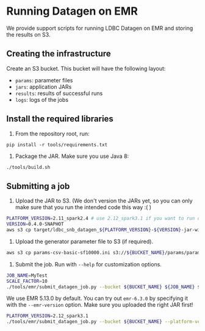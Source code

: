 # Running Datagen on EMR

We provide support scripts for running LDBC Datagen on EMR and storing the results
on S3.

## Creating the infrastructure
Create an S3 bucket. This bucket will have the following layout:

- `params`: parameter files
- `jars`: application JARs
- `results`: results of successful runs
- `logs`: logs of the jobs

## Install the required libraries

1. From the repository root, run:

```
pip install -r tools/requirements.txt
```

1. Package the JAR. Make sure you use Java 8:

```bash
./tools/build.sh
```
## Submitting a job

1. Upload the JAR to S3. (We don't version the JARs yet, so you can only make sure that you run the intended code this way :( ) 

```bash
PLATFORM_VERSION=2.11_spark2.4 # use 2.12_spark3.1 if you want to run on emr-6.3.0
VERSION=0.4.0-SNAPHOT
aws s3 cp target/ldbc_snb_datagen_${PLATFORM_VERSION}-${VERSION}-jar-with-dependencies.jar s3://${BUCKET_NAME}/jars/ldbc_snb_datagen_${PLATFORM_VERSION}-${VERSION}-jar-with-dependencies.jar
```

1. Upload the generator parameter file to S3 (if required).

```bash
aws s3 cp params-csv-basic-sf10000.ini s3://${BUCKET_NAME}/params/params-csv-basic-sf10000.ini
```

1. Submit the job. Run with `--help` for customization options.

```bash
JOB_NAME=MyTest
SCALE_FACTOR=10
./tools/emr/submit_datagen_job.py --bucket ${BUCKET_NAME} ${JOB_NAME} ${SCALE_FACTOR} -- --format csv --mode raw
```

We use EMR 5.13.0 by default. You can try out `emr-6.3.0` by specifying it with the `--emr-version` option.
Make sure you uploaded the right JAR first!

```bash
PLATFORM_VERSION=2.12_spark3.1
./tools/emr/submit_datagen_job.py --bucket ${BUCKET_NAME} --platform-version ${PLATFORM_VERSION} --emr-release emr-6.3.0 ${JOB_NAME} ${SCALE_FACTOR} -- --format csv --mode raw
```

